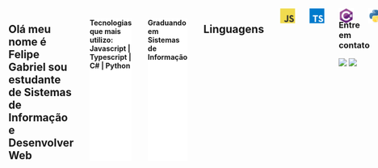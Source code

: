 
<div style="display: flex; gap: 2rem;widht: 1200px">

<h2> Olá meu nome é Felipe Gabriel sou estudante de Sistemas de Informação e Desenvolver Web</h2>
<h4 style="background: #fff"> Tecnologias que mais utilizo: Javascript | Typescript | C# | Python </h4>
<h4 style="background: #fff"> Graduando em Sistemas de Informação </h4>


## Linguagens
<div style="display: flex; gap: 2em">
   <img src="https://raw.githubusercontent.com/devicons/devicon/master/icons/javascript/javascript-original.svg" alt="javascript" width="30" height="30"/> 
<img src="https://raw.githubusercontent.com/devicons/devicon/master/icons/typescript/typescript-original.svg" alt="typescript" width="30" height="30"/> 
<img src="https://raw.githubusercontent.com/devicons/devicon/master/icons/csharp/csharp-original.svg" alt="csharp" width="30" height="30"/> 
<img src="https://raw.githubusercontent.com/devicons/devicon/master/icons/python/python-original.svg" alt="python" width="30" height="30"/>    
</div>


<div align="left">
  <h3 class="text-align: left"> Entre em contato </h3>
  <a href = "mailto:felipegabfd@gmail.com"><img src="https://img.shields.io/badge/-Gmail-%23333?style=for-the-badge&logo=gmail&logoColor=dark" target="_blank"></a>
  <a href="https://www.linkedin.com/in/felipe-gabriel-dev/" target="_blank"><img src="https://img.shields.io/badge/-LinkedIn-%230077B5?style=for-the-badge&logo=linkedin&logoColor=dark" target="_blank"></a>
  </div>

</div>

